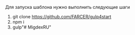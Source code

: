 Для запуска шаблона нужно выполнить следующие шаги

1. git clone https://github.com/FARCER/gulp4start
2. npm i
3. gulp"# MigdexRU" 

